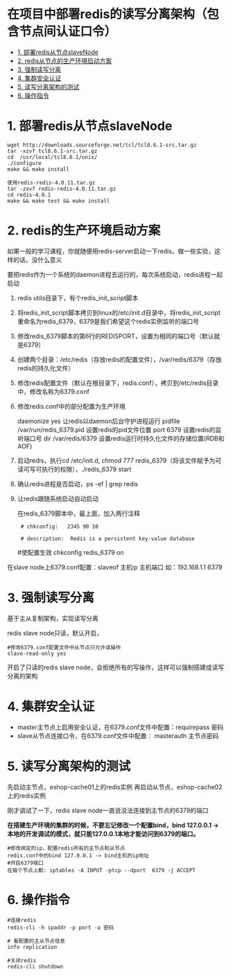 # 在项目中部署redis的读写分离架构（包含节点间认证口令）
<!-- MarkdownTOC -->
- [1. 部署redis从节点slaveNode](#1-部署redis从节点slaveNode)
- [2. redis从节点的生产环境启动方案](#2-redis的生产环境启动方案)
- [3. 强制读写分离](#3-强制读写分离)
- [4. 集群安全认证](#4-集群安全认证)
- [5. 读写分离架构的测试](#5-读写分离架构的测试)
- [6. 操作指令](#6-操作指令)
<!-- /MarkdownTOC -->
# 1. 部署redis从节点slaveNode
    wget http://downloads.sourceforge.net/tcl/tcl8.6.1-src.tar.gz
    tar -xzvf tcl8.6.1-src.tar.gz
    cd  /usr/local/tcl8.6.1/unix/
    ./configure  
    make && make install
    
    使用redis-redis-4.0.11.tar.gz
    tar -zxvf redis-redis-4.0.11.tar.gz
    cd redis-4.0.1
    make && make test && make install

# 2. redis的生产环境启动方案

如果一般的学习课程，你就随便用redis-server启动一下redis，做一些实验，这样的话，没什么意义

要把redis作为一个系统的daemon进程去运行的，每次系统启动，redis进程一起启动

 1. redis utils目录下，有个redis_init_script脚本
 2. 将redis_init_script脚本拷贝到linux的/etc/init.d目录中，将redis_init_script重命名为redis_6379，6379是我们希望这个redis实例监听的端口号
 3. 修改redis_6379脚本的第6行的REDISPORT，设置为相同的端口号（默认就是6379）
 4. 创建两个目录：/etc/redis（存放redis的配置文件），/var/redis/6379（存放redis的持久化文件）
 5. 修改redis配置文件（默认在根目录下，redis.conf），拷贝到/etc/redis目录中，修改名称为6379.conf

6. 修改redis.conf中的部分配置为生产环境


    daemonize	yes		让redis以daemon后台守护进程运行
    pidfile		/var/run/redis_6379.pid 	设置redis的pid文件位置
    port		6379						设置redis的监听端口号
    dir 		/var/redis/6379		设置redis运行时持久化文件的存储位置(RDB和AOF)

7. 启动redis，执行cd /etc/init.d, chmod 777 redis_6379（将该文件赋予为可读可写可执行的权限），./redis_6379 start

8. 确认redis进程是否启动，ps -ef | grep redis

9. 让redis跟随系统启动自动启动


    在redis_6379脚本中，最上面，加入两行注释

        # chkconfig:   2345 90 10

        # description:  Redis is a persistent key-value database
     
     #使配置生效
        chkconfig redis_6379 on

在slave node上6379.conf配置：slaveof 主机ip 主机端口 如：192.168.1.1 6379

# 3. 强制读写分离

基于主从复制架构，实现读写分离

redis slave node只读，默认开启，

    #修改6379.conf配置文件中从节点只允许读操作
    slave-read-only yes

开启了只读的redis slave node，会拒绝所有的写操作，这样可以强制搭建成读写分离的架构

# 4. 集群安全认证

- master主节点上启用安全认证，在6379.conf文件中配置：requirepass 密码
- slave从节点连接口令，在6379.conf文件中配置： masterauth 主节点密码

# 5. 读写分离架构的测试

先启动主节点，eshop-cache01上的redis实例
再启动从节点，eshop-cache02上的redis实例

刚才调试了一下，redis slave node一直说没法连接到主节点的6379的端口

**在搭建生产环境的集群的时候，不要忘记修改一个配置bind，bind 127.0.0.1 -> 本地的开发调试的模式，就只能127.0.0.1本地才能访问到6379的端口。**

    #修改绑定的ip，配置redis所有的主节点和从节点
    redis.conf中的bind 127.0.0.1 -> bind主机的ip地址
    #开启6379端口
    在每个节点上都: iptables -A INPUT -ptcp --dport  6379 -j ACCEPT

# 6. 操作指令
    #连接redis
    redis-cli -h ipaddr -p port -a 密码
    
    # 看配置的主从节点信息
    info replication
    
    #关闭redis
    redis-cli shutdown
